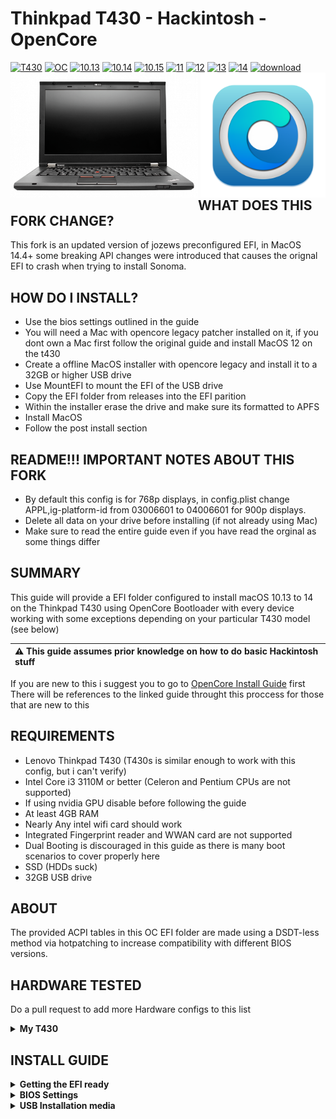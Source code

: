 # Thinkpad T430 - Hackintosh - OpenCore
[![T430](https://img.shields.io/badge/ThinkPad-T430-blueviolet.svg)](https://psref.lenovo.com/syspool/Sys/PDF/withdrawnbook/ThinkPad_T430.pdf)
[![OC](https://img.shields.io/badge/OpenCore-0.9.2-informational.svg)](https://github.com/acidanthera/OpenCorePkg/releases/tag/0.9.2)
[![10.13](https://img.shields.io/badge/macOS-10.13-yellowgreen.svg)]()
[![10.14](https://img.shields.io/badge/macOS-10.14-blue.svg)]()
[![10.15](https://img.shields.io/badge/macOS-10.15-9cf.svg)]()
[![11](https://img.shields.io/badge/macOS-11-red.svg)]()
[![12](https://img.shields.io/badge/macOS-12-blueviolet.svg)]()
[![13](https://img.shields.io/badge/macOS-13-yellow.svg)]()
[![14](https://img.shields.io/badge/macOS-14-orange.svg)]()
[![download](https://img.shields.io/badge/Download-latest-success.svg)](https://github.com/jozews321/T430-Hackintosh-Opencore/releases/latest)
<img align="left" src="/resources/T430-new.png" alt="Lenovo Thinkpad T430" width="300">
<img align="right" src="/resources/homepage.png" alt="Opencore" width="200">
<br /><br /><br /><br /><br /><br /><br /><br /><br /><br />
## WHAT DOES THIS FORK CHANGE?
This fork is an updated version of jozews preconfigured EFI, in MacOS 14.4+ some breaking API changes were introduced that causes the orignal EFI to crash when trying to install Sonoma.

## HOW DO I INSTALL?
* Use the bios settings outlined in the guide
* You will need a Mac with opencore legacy patcher installed on it, if you dont own a Mac first follow the original guide and install MacOS 12 on the t430
* Create a offline MacOS installer with opencore legacy and install it to a 32GB or higher USB drive
* Use MountEFI to mount the EFI of the USB drive
* Copy the EFI folder from releases into the EFI parition
* Within the installer erase the drive and make sure its formatted to APFS
* Install MacOS
* Follow the post install section
  
## README!!! IMPORTANT NOTES ABOUT THIS FORK
* By default this config is for 768p displays, in config.plist change APPL,ig-platform-id from 03006601 to 04006601 for 900p displays.
* Delete all data on your drive before installing (if not already using Mac)
* Make sure to read the entire guide even if you have read the orginal as some things differ

## SUMMARY 
This guide will provide a EFI folder configured to install macOS 10.13 to 14 on the Thinkpad T430 using OpenCore Bootloader with every device working with some exceptions depending on your particular T430 model (see below)

|:warning: This guide assumes prior knowledge on how to do basic Hackintosh stuff |
|:--------------------------------------------------------------------|
If you are new to this i suggest you to go to [OpenCore Install Guide](https://dortania.github.io/OpenCore-Install-Guide/) first
There will be references to the linked guide throught this proccess for those that are new to this

## REQUIREMENTS
- Lenovo Thinkpad T430 (T430s is similar enough to work with this config, but i can't verify)
- Intel Core i3 3110M or better (Celeron and Pentium CPUs are not supported)
- If using nvidia GPU disable before following the guide
- At least 4GB RAM 
- Nearly Any intel wifi card should work
- Integrated Fingerprint reader and WWAN card are not supported
- Dual Booting is discouraged in this guide as there is many boot scenarios to cover properly here
- SSD (HDDs suck)
- 32GB USB drive

## ABOUT
The provided ACPI tables in this OC EFI folder are made using a DSDT-less method via hotpatching to increase compatibility with different BIOS versions.

## HARDWARE TESTED
Do a pull request to add more Hardware configs to this list
<details>
<summary><strong>My T430</strong></summary>

### ThinkPad T430 Specs 
| Component           | Details                                       |
| ------------------: | :-------------------------------------------- |
| Model               | Lenovo ThinkPad T430                          |
| BIOS Version        | 2.77, unlocked with 1vyRain                   |
| Processor           | Intel Core i7 3610QM                          |
| Memory              | 16GB DDR3 1600MHz in Dual-Channel             |
| SSD                 | Intel 520 Series SSD 180GB                    |
| Graphics            | Intel HD Graphics 4000                        |
| Display             | 15.6" 1600x900                                |
| Audio               | Realtek ALC269VC                              |
| Ethernet            | Intel 82579LM Gigabit Network                 |
| WIFI                | Intel Dual Band Wireless-AC 7260              |
| Bluetooth           | Integrated Broadcom BCM20702 Bluetooth 4.2    |
  
</details>


## INSTALL GUIDE
<details>
<summary><strong>Getting the EFI ready</strong></summary>
	
Download the latest release of the EFI 
	
</details>
<details>
<summary><strong>BIOS Settings</strong></summary>

### BIOS Settings
Latest BIOS Version: `2.77` stock or ivyrain

**CONFIG TAB**

* USB UEFI BIOS Support: `Enabled`
* USB 3.0 Mode: `Enabled`
* Display > Boot Display Device: `ThinkPad LCD`
* SATA > SATA Controller Mode: `XHCI`
* CPU > Core Multi-Processing: `Enabled`
* CPU > Intel (R) Hyper-Threading: `Enabled`

**SECURITY TAB**

* Security Chip: `Disabled`
* UEFI BIOS Update Options > Flash BIOS Updating by End-Users: `Enabled`
* UEFI BIOS Update Options > Secure Rollback Prevention: `Enabled`
* Memory Protection: `Enabled`
* Virtualization > Intel (R) Virtualization Technology: `Enabled` 
* I/O Port Access (`Disable` the following:):
	* Wireless WAN
	* ExpressCard Slot
	* eSATA Port
	* Fingerprint Reader
	* Antitheft and Computrace
	* Secure Boot: `Disabled`

**STARTUP TAB**

* Boot (HDD/SSD as first device)
* UEFI/Legacy Boot: `UEFI only`
* CSM Support: `Disabled`
* Boot Mode: `Quick`

</details>

<details>
<summary><strong>USB Installation media</strong></summary>

### Creating the USB installer 
In this step you will create a macOS installation media.
* You will need a Mac with opencore legacy patcher installed on it, if you dont own a Mac first follow the original guide and install MacOS 12 on the t430
* Create a offline MacOS installer with opencore legacy and install it to a 32GB or higher USB drive
* Use MountEFI (https://github.com/corpnewt/MountEFI) to mount the EFI of the USB drive
* Copy the EFI folder from releases into the EFI parition

<details>
<summary><strong>Adding the EFI folder to the USB</strong></summary>
<br /> 
* Use MountEFI (https://github.com/corpnewt/MountEFI) to mount the EFI of the USB drive
* Copy the EFI folder from releases into the EFI parition

<details>
<summary><strong>Installing macOS</strong></summary>
<br /> 
Boot from the USB by pressing F12 on the Thinkpad BIOS and choose your USB

- You will see the OpenCore Boot Picker and choose to boot from your installation media

- After that select Disk Utility and format your HDD/SSD in APFS
	
- Install as normal
	
You can consult [OpenCore Guide - Installation Process](https://dortania.github.io/OpenCore-Install-Guide/installation/installation-process.html) to get some instructions if you need them.
</details> 

## POST INSTALL
Follow the next steps carefully to get a fully working system 

<details>
<summary><strong>Generating SMBIOS serial</strong></summary>
<br />
	
Now it's time to generate the Serial, MLB, UUID and ROM to the config.plist (you will need to have ProperTree installed)

- Download [GenSMBIOS](https://github.com/corpnewt/GenSMBIOS/)
  <br /> <br /> 
- Open config.plist with ProperTree in the EFI folder
  <br /> <br /> 
- Open GenSMBIOS
  <br /> <br /> 
- Choose 1 to install MacSerial
  <br /> <br /> 
- Choose 3 to generate some new serials
  <br /> <br /> 
- Write MacBookPro12,1
  <br /> <br /> 
- You will get something like this
  <br /> <br />  
<img src="/resources/gensmbios.png" width="600">
  <br /> <br /> 
  
- If you care about iServices you will need to try the generated serial in [Apple Coverage](https://checkcoverage.apple.com)
  and try to get this message (use a VPN or TOR to get around the rate limits) 
<img src="/resources/notvalidated.png" width="600">
   <br /> <br /> 
  
- Add the generated serials in the config.plist at /PlatformInfo/Generic
  (Serial to SystemSerialNumber, Board Serial to MLB, SmUUID to SystemUUID, AppleRom to ROM)
<img src="/resources/configsmbios.png" width="600">
   <br /> <br /> 

- Save and continue
</details> 

<details>
<summary><strong>macOS 12 to 14 - HD 4000 system patch</strong></summary>
<br /> 
Apple dropped the HD 4000 iGPU with macOS 12. If you dont install this you won't have any kind of graphics acceleration and your macOS 12-14 experience will be completely miserable

- Download [OpenCore Legacy Patcher](https://github.com/dortania/OpenCore-Legacy-Patcher/releases)

- Run OLCP
	
- Choose Post Install Root Patch and follow instructions
	
- Reboot
	
If everything went right, now you would be able to control the brightness and enjoy fully Metal accelerated UI
</details> 


<details>
<summary><strong>Boot without USB</strong></summary>
<br /> 

- Download [MountEFI](https://github.com/corpnewt/MountEFI)

- Choose your macOS drive and it should be mounted in Finder 
	
- Copy your EFI folder to the root of the EFI partition on your macOS drive
	
- Reboot and disconnect your USB drive
	
- Boot from disk
	
</details> 

<details>
<summary><strong>Optimizing CPU power management</strong></summary>
<br /> 
Follow this guide(Don't skip or your cpu will be locked at minimum or base clock and everything will be very slow):
https://dortania.github.io/OpenCore-Post-Install/universal/pm.html#sandy-and-ivy-bridge-power-management

	
</details> 

## Credits

Thanks to:
* [jozews321] (https://github.com/jozews321/T430-Hackintosh-Opencore) (Original EFI creator)

* [Apple](https://www.apple.com) (macOS)
* [Acidanthera](https://github.com/acidanthera) (OpenCore, VirtualSMC, Lilu, WhateverGreen and a lot more)
* [Dortania](https://dortania.github.io) (Opencore Install Guide, Opencore Legacy Patcher)
* [OpenIntelWireless](https://github.com/OpenIntelWireless/itlwm) (Airportitlwm)
* [5T33Z0](https://github.com/5T33Z0/Lenovo-T530-Hackinosh-OpenCore) (T530 ACPI fixes)
* [zhen-zen](https://github.com/zhen-zen/YogaSMC) (YogaSMC)
